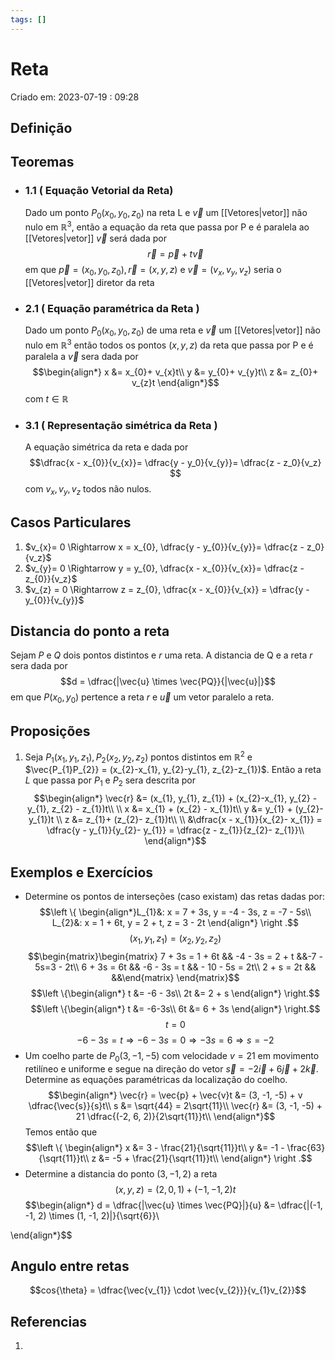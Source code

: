 ```yaml
---
tags: []
---
```

# Reta
Criado em: 2023-07-19 : 09:28

## Definição

## Teoremas
- ### 1.1 ( Equação Vetorial da Reta)
	Dado um ponto $P_{0} (x_{0}, y_{0}, z_{0})$ na reta L e $\vec{v}$ um [[Vetores|vetor]] não nulo em $\mathbb{R}^{3}$, então a equação da reta que passa por P e é paralela ao [[Vetores|vetor]] $\vec{v}$ será dada por
	$$\vec{r} = \vec{p} + t\vec{v}$$
	em que $\vec{p} = (x_{0}, y_{0}, z_{0}), \vec{r}=(x,y,z) \mbox{ e } \vec{v} = (v_{x}, v_{y},v_{z})$ seria o [[Vetores|vetor]] diretor da reta
 - ### 2.1 ( Equação paramétrica da Reta )
	 Dado um ponto $P_{0}(x_{0}, y_{0}, z_{0})$ de uma reta e $\vec{v}$ um [[Vetores|vetor]] não nulo em $\mathbb{R}^{3}$ então todos os pontos $(x, y, z)$  da reta que passa por P e é paralela a $\vec{v}$ sera dada por
	 $$\begin{align*}
x &= x_{0}+ v_{x}t\\
y &= y_{0}+ v_{y}t\\
z &= z_{0}+ v_{z}t
\end{align*}$$
	com $t \in \mathbb{R}$ 
- ### 3.1 ( Representação simétrica da Reta ) 
	A equação simétrica da reta e dada por  
	$$\dfrac{x - x_{0}}{v_{x}}= \dfrac{y - y_0}{v_{y}}= \dfrac{z - z_0}{v_z} $$
	com $v_{x}, v_{y}, v_{z}$ todos não nulos.

## Casos Particulares
1. $v_{x}= 0 \Rightarrow x = x_{0}, \dfrac{y - y_{0}}{v_{y}}= \dfrac{z - z_0}{v_z}$
2. $v_{y}= 0 \Rightarrow y = y_{0}, \dfrac{x - x_{0}}{v_{x}}= \dfrac{z - z_{0}}{v_z}$ 
3. $v_{z} = 0 \Rightarrow z = z_{0}, \dfrac{x - x_{0}}{v_{x}} = \dfrac{y - y_{0}}{v_{y}}$
## Distancia do ponto a reta
Sejam $P$ e $Q$ dois pontos distintos e $r$ uma reta. A distancia de Q e a reta $r$ sera dada por
$$d = \dfrac{|\vec{u} \times \vec{PQ}}{|\vec{u}|}$$
em que $P(x_{0}, y_{0})$ pertence a reta $r$ e $\vec{u}$ um vetor paralelo a reta.
## Proposições 
1. Seja $P_{1}(x_{1}, y_{1}, z_{1}), P_{2}(x_{2}, y_{2}, z_{2})$ pontos distintos em $\mathbb{R}^{2}$ e $\vec{P_{1}P_{2}} = (x_{2}-x_{1}, y_{2}-y_{1}, z_{2}-z_{1})$. Então a reta $L$ que passa por $P_{1}$ e $P_{2}$ sera descrita por
	$$\begin{align*}
\vec{r} &= (x_{1}, y_{1}, z_{1}) + (x_{2}-x_{1}, y_{2} - y_{1}, z_{2} - z_{1})t\\
\\
x &= x_{1} + (x_{2} - x_{1})t\\
y &= y_{1} + (y_{2}- y_{1})t \\
z &= z_{1}+ (z_{2}- z_{1})t\\
\\
&\dfrac{x - x_{1}}{x_{2}-  x_{1}} = \dfrac{y - y_{1}}{y_{2}- y_{1}} = \dfrac{z - z_{1}}{z_{2}- z_{1}}\\
\end{align*}$$

## Exemplos e Exercícios
- Determine os pontos de interseções (caso existam) das retas dadas por: 
$$\left \{ \begin{align*}L_{1}&: x = 7 + 3s, y = -4 - 3s, z = -7 - 5s\\
L_{2}&: x = 1 + 6t, y = 2 + t, z = 3 - 2t
\end{align*} \right .$$
$$
(x_{1}, y_{1}, z_{1})= (x_{2}, y_{2}, z_{2})
$$$$\begin{matrix}\begin{matrix}
7 + 3s = 1 + 6t && -4 - 3s = 2 + t &&-7 - 5s=3 - 2t\\
6 + 3s = 6t && -6 - 3s = t && - 10 - 5s = 2t\\
2 + s = 2t && &&\end{matrix}
\end{matrix}$$
$$\left \{\begin{align*}
t &= -6 - 3s\\
2t &= 2 + s
\end{align*} \right.$$
$$\left \{\begin{align*}
t &= -6-3s\\
6t &= 6 + 3s
\end{align*} \right.$$
$$t = 0$$
$$-6-3s = t \Rightarrow -6-3s = 0 \Rightarrow -3s = 6 \Rightarrow s = -2$$
- Um coelho parte de $P_{0}(3, -1, -5)$ com velocidade $v = 21$ em movimento retilíneo e uniforme e segue na direção do vetor $\vec{s} = - 2\vec{i} + 6\vec{j} + 2\vec{k}$. Determine as equações paramétricas da localização do coelho.
$$\begin{align*}
\vec{r} = \vec{p} + \vec{v}t &= (3, -1, -5) + v \dfrac{\vec{s}}{s}t\\
s &= \sqrt{44} = 2\sqrt{11}\\
\vec{r} &= (3, -1, -5) + 21 \dfrac{(-2, 6, 2)}{2\sqrt{11}}t\\
\end{align*}$$
Temos então que
$$\left \{ \begin{align*}
x &= 3 - \frac{21}{\sqrt{11}}t\\
y &= -1 - \frac{63}{\sqrt{11}}t\\
z &= -5 + \frac{21}{\sqrt{11}}t\\
\end{align*} \right .$$
- Determine a distancia do ponto $(3, -1, 2)$ a reta $$(x, y, z) = (2, 0, 1) + (-1, -1, 2)t$$
$$\begin{align*}
d = \dfrac{|\vec{u} \times \vec{PQ}|}{u} &= \dfrac{|(-1, -1, 2) \times (1, -1, 2)|}{\sqrt{6}}\\

\end{align*}$$

## Angulo entre retas
$$cos{\theta} = \dfrac{\vec{v_{1}} \cdot \vec{v_{2}}}{v_{1}v_{2}}$$

## Referencias
1. 

